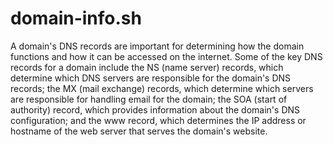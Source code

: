# domain-info.sh

A domain's DNS records are important for determining how the domain functions and how it can be accessed on the internet. Some of the key DNS records for a domain include the NS (name server) records, which determine which DNS servers are responsible for the domain's DNS records; the MX (mail exchange) records, which determine which servers are responsible for handling email for the domain; the SOA (start of authority) record, which provides information about the domain's DNS configuration; and the www record, which determines the IP address or hostname of the web server that serves the domain's website.
